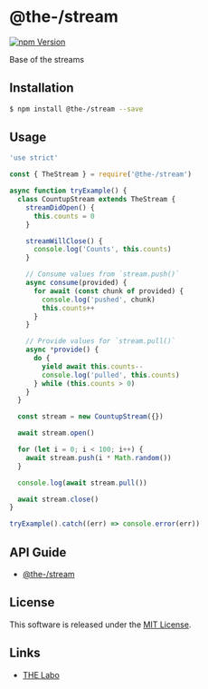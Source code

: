@the-/stream
==========

<!---
This file is generated by the-tmpl. Do not update manually.
--->

<!-- Badge Start -->
<a name="badges"></a>

[![npm Version][bd_npm_shield_url]][bd_npm_url]

[bd_repo_url]: https://github.com/the-labo/the
[bd_travis_url]: http://travis-ci.org/the-labo/the
[bd_travis_shield_url]: http://img.shields.io/travis/the-labo/the.svg?style=flat
[bd_travis_com_url]: http://travis-ci.com/the-labo/the
[bd_travis_com_shield_url]: https://api.travis-ci.com/the-labo/the.svg?token=
[bd_license_url]: https://github.com/the-labo/the/blob/master/LICENSE
[bd_npm_url]: http://www.npmjs.org/package/@the-/stream
[bd_npm_shield_url]: http://img.shields.io/npm/v/@the-/stream.svg?style=flat
[bd_standard_url]: http://standardjs.com/
[bd_standard_shield_url]: https://img.shields.io/badge/code%20style-standard-brightgreen.svg

<!-- Badge End -->


<!-- Description Start -->
<a name="description"></a>

Base of the streams

<!-- Description End -->


<!-- Overview Start -->
<a name="overview"></a>



<!-- Overview End -->


<!-- Sections Start -->
<a name="sections"></a>

<!-- Section from "doc/readme/01.Installation.md.hbs" Start -->

<a name="section-doc-readme-01-installation-md"></a>

Installation
-----

```bash
$ npm install @the-/stream --save
```


<!-- Section from "doc/readme/01.Installation.md.hbs" End -->

<!-- Section from "doc/readme/02.Usage.md.hbs" Start -->

<a name="section-doc-readme-02-usage-md"></a>

Usage
---------

```javascript
'use strict'

const { TheStream } = require('@the-/stream')

async function tryExample() {
  class CountupStream extends TheStream {
    streamDidOpen() {
      this.counts = 0
    }

    streamWillClose() {
      console.log('Counts', this.counts)
    }

    // Consume values from `stream.push()`
    async consume(provided) {
      for await (const chunk of provided) {
        console.log('pushed', chunk)
        this.counts++
      }
    }

    // Provide values for `stream.pull()`
    async *provide() {
      do {
        yield await this.counts--
        console.log('pulled', this.counts)
      } while (this.counts > 0)
    }
  }

  const stream = new CountupStream({})

  await stream.open()

  for (let i = 0; i < 100; i++) {
    await stream.push(i * Math.random())
  }

  console.log(await stream.pull())

  await stream.close()
}

tryExample().catch((err) => console.error(err))

```


<!-- Section from "doc/readme/02.Usage.md.hbs" End -->

<!-- Section from "doc/readme/03.API.md.hbs" Start -->

<a name="section-doc-readme-03-api-md"></a>

## API Guide

- [@the-/stream](./doc/api/api.md#module_@the-/stream)


<!-- Section from "doc/readme/03.API.md.hbs" End -->


<!-- Sections Start -->


<!-- LICENSE Start -->
<a name="license"></a>

License
-------
This software is released under the [MIT License](https://github.com/the-labo/the/blob/master/LICENSE).

<!-- LICENSE End -->


<!-- Links Start -->
<a name="links"></a>

Links
------

+ [THE Labo][the_labo_url]

[the_labo_url]: https://github.com/the-labo

<!-- Links End -->

